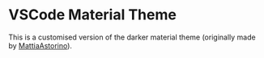 # VSCode Material Theme

This is a customised version of the darker material theme (originally made by [MattiaAstorino](https://github.com/equinusocio/material-theme)).
